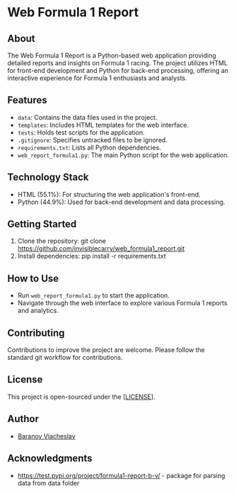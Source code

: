 # Web Formula 1 Report

## About
The Web Formula 1 Report is a Python-based web application providing detailed reports and insights on Formula 1 racing. The project utilizes HTML for front-end development and Python for back-end processing, offering an interactive experience for Formula 1 enthusiasts and analysts.

## Features
- `data`: Contains the data files used in the project.
- `templates`: Includes HTML templates for the web interface.
- `tests`: Holds test scripts for the application.
- `.gitignore`: Specifies untracked files to be ignored.
- `requirements.txt`: Lists all Python dependencies.
- `web_report_formula1.py`: The main Python script for the web application.

## Technology Stack
- HTML (55.1%): For structuring the web application's front-end.
- Python (44.9%): Used for back-end development and data processing.

## Getting Started
1. Clone the repository:
git clone https://github.com/invisiblecarry/web_formula1_report.git
2. Install dependencies:
pip install -r requirements.txt

## How to Use
- Run `web_report_formula1.py` to start the application.
- Navigate through the web interface to explore various Formula 1 reports and analytics.

## Contributing
Contributions to improve the project are welcome. Please follow the standard git workflow for contributions.

## License
This project is open-sourced under the [[LICENSE](LICENSE)].

## Author
- [Baranov Viacheslav](https://www.linkedin.com/in/viacheslav-baranov-ab2a0b290/)

## Acknowledgments
- https://test.pypi.org/project/formula1-report-b-v/ - package for parsing data from data folder
